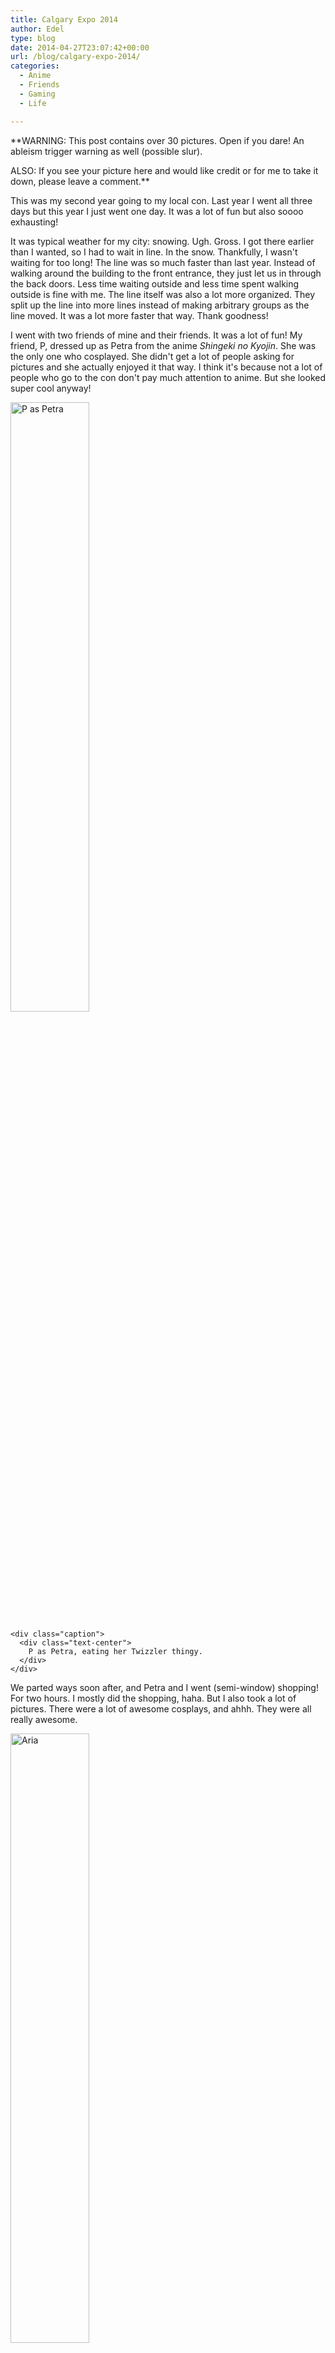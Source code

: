 ```yaml
---
title: Calgary Expo 2014
author: Edel
type: blog
date: 2014-04-27T23:07:42+00:00
url: /blog/calgary-expo-2014/
categories:
  - Anime
  - Friends
  - Gaming
  - Life

---
```

**WARNING: This post contains over 30 pictures. Open if you dare! An ableism trigger warning as well (possible slur).
  
ALSO: If you see your picture here and would like credit or for me to take it down, please leave a comment.**

This was my second year going to my local con. Last year I went all three days but this year I just went one day. It was a lot of fun but also soooo exhausting!

It was typical weather for my city: snowing. Ugh. Gross. I got there earlier than I wanted, so I had to wait in line. In the snow. Thankfully, I wasn't waiting for too long! The line was so much faster than last year. Instead of walking around the building to the front entrance, they just let us in through the back doors. Less time waiting outside and less time spent walking outside is fine with me. The line itself was also a lot more organized. They split up the line into more lines instead of making arbitrary groups as the line moved. It was a lot more faster that way. Thank goodness!

<!--more Read the rest of my con shenanigans!-->

I went with two friends of mine and their friends. It was a lot of fun! My friend, P, dressed up as Petra from the anime _Shingeki no Kyojin_. She was the only one who cosplayed. She didn't get a lot of people asking for pictures and she actually enjoyed it that way. I think it's because not a lot of people who go to the con don't pay much attention to anime. But she looked super cool anyway!

<div class="center-block">
  <div class="media">
    <img class="img-responsive" width="50%" height="50%" alt="P as Petra" src="http://37.media.tumblr.com/80b38968fd0d7825048f960c4a26932d/tumblr_n4o5s4Xgdo1qdz5ypo9_1280.jpg" /></p> 
    
    <div class="caption">
      <div class="text-center">
        P as Petra, eating her Twizzler thingy.
      </div>
    </div>
  </div>
</div>

We parted ways soon after, and Petra and I went (semi-window) shopping! For two hours. I mostly did the shopping, haha. But I also took a lot of pictures. There were a lot of awesome cosplays, and ahhh. They were all really awesome.

<div class="center-block">
  <div class="media">
    <img class="img-responsive" width="50%" height="50%" alt="Aria" src="http://24.media.tumblr.com/6bbba3793f2f509b0b9a06d4e0a47ec1/tumblr_n4o5s4Xgdo1qdz5ypo3_1280.jpg" /></p> 
    
    <div class="caption">
      <div class="text-center">
        Aria from the video game series Mass Effect. Her cosplay was so badass. I loved it. Her pose was just perfect.
      </div>
    </div>
  </div>
</div>

<div class="center-block">
  <div class="media">
    <img class="img-responsive" width="50%" height="50%" alt="Commander Shepard(s)" src="http://24.media.tumblr.com/f40baf65407e744e0895ee429021c460/tumblr_n4o5s4Xgdo1qdz5ypo2_1280.jpg" /></p> 
    
    <div class="caption">
      <div class="text-center">
        A male paragon and female renegade Commander Shepard cosplay from Mass Effect. I absolutely love this! Although, I have to say that the Shep close to my heart is female paragon Shep.
      </div>
    </div>
  </div>
</div>

<div class="center-block">
  <div class="media">
    <img class="img-responsive" width="50%" height="50%" alt="Commander Shepard (again)" src="https://31.media.tumblr.com/7097fa710e18f6e6dbb78070d61e867c/tumblr_n4plvdvwnf1qdz5ypo9_1280.jpg" /></p> 
    
    <div class="caption">
      <div class="text-center">
        Another Commander Shepard cosplayer. I had to chase down this guy and I called after him saying, "Exuse me, Commander Shepard!" and I felt a little bit like Emily Wong (a journalist in the game). It was surreal. Also it took forever for me to focus the camera and I giggled out of awkwardness (I should have explained myself, I hope he didn't think I was laughing at him...). That poor guy had to stand there for like a minute. Whoops.
      </div>
    </div>
  </div>
</div>

<div class="center-block">
  <div class="media">
    <img class="img-responsive" width="50%" height="50%" alt="Levi" src="http://37.media.tumblr.com/39e5c3a46b372d14a7dfabd2e22a456b/tumblr_n4o5s4Xgdo1qdz5ypo6_1280.jpg" /></p> 
    
    <div class="caption">
      <div class="text-center">
        Levi from Shingeki no Kyojin. This is <a href="http://mindxcrash.tumblr.com">Ven</a>, a popular cosplayer and artist, especially on Tumblr. P told me a lot about him before but she totally did not want to say anything to him at all, and she actually knows about him. He was totally cool and all my pictures of him turned out blurry. It looked in focus to me in the window thingy, I'm sorry.
      </div>
    </div>
  </div>
</div>

<div class="center-block">
  <div class="media">
    <img class="img-responsive" width="50%" height="50%" alt="Levi" src="http://31.media.tumblr.com/9fa04ecca8b93e7988819b7261a5fcaa/tumblr_n4plvdvwnf1qdz5ypo10_1280.jpg" /></p> 
    
    <div class="caption">
      <div class="text-center">
        Another Levi. This time, cleaning Levi! Man, the makeup was SPOT ON. Absolutely loved it!
      </div>
    </div>
  </div>
</div>

<div class="center-block">
  <div class="media">
    <img class="img-responsive" width="50%" height="50%" alt="MCR" src="http://24.media.tumblr.com/486a9ce42ef49555183f309d5a9d5544/tumblr_n4o5s4Xgdo1qdz5ypo1_1280.jpg" /></p> 
    
    <div class="caption">
      <div class="text-center">
        Gerard and Mikey Way from My Chemical Romance. Omg. I saw the Gerard cosplayer while at the food trucks but he had food in his hands and I didn't want to bother asking him for a picture. But then I found him and he was with a Mikey. Oh. My. Goodness. My junior high self is so happy. I love how they cosplayed MCR!
      </div>
    </div>
  </div>
</div>

<div class="center-block">
  <div class="media">
    <img class="img-responsive" width="50%" height="50%" alt="Mako" src="http://37.media.tumblr.com/386dbae11355d28528e316b72b9a0002/tumblr_n4o5s4Xgdo1qdz5ypo7_1280.jpg" /></p> 
    
    <div class="caption">
      <div class="text-center">
        Mako from the anime Kill La Kill. The cosplayer was <a href="http://disneykin.tumblr.com">Alexa</a>. My friend, M, was doing a wacky pose with them. I absolutely loved their cosplay. Fight club president!
      </div>
    </div>
  </div>
</div>

<div class="center-block">
  <div class="media">
    <img class="img-responsive" width="50%" height="50%" alt="Mako (again)" src="https://24.media.tumblr.com/4b520d6403416ec29888971f8685d5d1/tumblr_n4plvdvwnf1qdz5ypo6_1280.jpg" /></p> 
    
    <div class="caption">
      <div class="text-center">
        A solo picture with Mako. They are SOOOO cute.
      </div>
    </div>
  </div>
</div>

<div class="center-block">
  <div class="media">
    <img class="img-responsive" width="50%" height="50%" alt="Kanaya" src="http://37.media.tumblr.com/0ee687695bb7faf1c64ae51614e3f4ca/tumblr_n4o5s4Xgdo1qdz5ypo4_1280.jpg" /></p> 
    
    <div class="caption">
      <div class="text-center">
        Kanaya from the webcomic series Homestuck. She was so cute!
      </div>
    </div>
  </div>
</div>

<div class="center-block">
  <div class="media">
    <img class="img-responsive" width="50%" height="50%" alt="Homestucks" src="http://37.media.tumblr.com/ca27c56ed81203b56899fdf58cc9d594/tumblr_n4o5s4Xgdo1qdz5ypo10_1280.jpg" /></p> 
    
    <div class="caption">
      <div class="text-center">
        A very large group of Homestucks that I found. They were all really cute. I didn't bother getting a 100% proper picture because there were just so many of them!
      </div>
    </div>
  </div>
</div>

<div class="center-block">
  <div class="media">
    <img class="img-responsive" width="50%" height="50%" alt="Sailor Neptune, Yoruichi, and Sailor Uranus" src="http://24.media.tumblr.com/436b196daa2b17f4a06775745f21ed27/tumblr_n4plvdvwnf1qdz5ypo7_1280.jpg" /></p> 
    
    <div class="caption">
      <div class="text-center">
        Sailor Neptune, Yoruichi (from Bleach), and Sailor Uranus. I definitely sneaked this photo in. Sailor Neptune and Sailor Uranus are definitely in my top three for favourite ships, EVER. And Yoruichi is like my favourite character in Bleach (no, it's not because her outfit is orange and because she's a cat... Or is it?).
      </div>
    </div>
  </div>
</div>

<div class="center-block">
  <div class="media">
    <img class="img-responsive" width="50%" height="50%" alt="Yang from RWBY" src="http://37.media.tumblr.com/571d007861405c14e4fb2da0408421f2/tumblr_n4plvdvwnf1qdz5ypo5_1280.jpg" /></p> 
    
    <div class="caption">
      <div class="text-center">
        A really cute Yang cosplayer from the web animated series RWBY. She was really sweet and I felt really bad because she was alone and carrying a lot of stuff.
      </div>
    </div>
  </div>
</div>

<div class="center-block">
  <div class="media">
    <img class="img-responsive" width="50%" height="50%" alt="Blake" src="http://37.media.tumblr.com/c681c19109effc4fe16d5c85a4be4e92/tumblr_n4pngfd95I1qdz5ypo6_r1_1280.jpg" /></p> 
    
    <div class="caption">
      <div class="text-center">
        Blake from RWBY. This girl is so tall! I approached her and she didn't notice me at first, when I said "Excuse me." And when she heard me the second time she was a bit startled and was like "Oh!" She was sooo cute.
      </div>
    </div>
  </div>
</div>

<div class="center-block">
  <div class="media">
    <img class="img-responsive" width="50%" height="50%" alt="Matt" src="http://37.media.tumblr.com/e1b4f3e99f27455335f8cab7cdacf633/tumblr_n4pngfd95I1qdz5ypo5_1280.jpg" /></p> 
    
    <div class="caption">
      <div class="text-center">
        Matt from the anime Digimon. Matt was like my #1 childhood crush when I was a little girl. This guy did it pretty well. He has the digivice and everything! The wig was a bit off but dude, no one can do Matt's hair like Matt.
      </div>
    </div>
  </div>
</div>

<div class="center-block">
  <div class="media">
    <img class="img-responsive" width="50%" height="50%" alt="Jessica Rabbit" src="http://31.media.tumblr.com/951bb202473dc97b5e7b7a61ef572f6b/tumblr_n4pngfd95I1qdz5ypo3_1280.jpg" /></p> 
    
    <div class="caption">
      <div class="text-center">
        Jessica Rabbit. What a classic. This girl was so sweet and so gorgeous. Aweh, I get all mushy inside just thinking about her reaction to me calling her gorgeous.
      </div>
    </div>
  </div>
</div>

<div class="center-block">
  <div class="media">
    <img class="img-responsive" width="50%" height="50%" alt="Halo" src="http://31.media.tumblr.com/2ca309991a2683852a956ebc470dc176/tumblr_n4pngfd95I1qdz5ypo4_1280.jpg" /></p> 
    
    <div class="caption">
      <div class="text-center">
        Halo dudes from Halo. I don't play this game (PlayStation all the way), but I love any cosplay with armor. I also love this picture because the dude on the left is looking forward and it's like the dude on the right is just like "Bro, what are you looking at?"
      </div>
    </div>
  </div>
</div>

<div class="center-block">
  <div class="media">
    <img class="img-responsive" width="50%" height="50%" alt="Borderlands" src="http://24.media.tumblr.com/3d559b1fd2a882d11a648363df7c3eee/tumblr_n4plvdvwnf1qdz5ypo4_1280.jpg" /></p> 
    
    <div class="caption">
      <div class="text-center">
        A Pyscho enemy character from Borderlands. This guy was cool. His eyes were glowing and everything. I think I saw him last year too, and maybe at Otafest at well. But dang, that detail. He looks like he basically stepped out of the game!
      </div>
    </div>
  </div>
</div>

In the middle of the day, a friend and I went to get a photo op with the lovely Jessica Nigri, a cosplayer and Internet celebrity. She also does a voice in the RWBY animated series. She was super cute and super pretty! We got to get her to sign our photo with her, and her agent didn't let us pay for it. What an awesome dude. He was as upbeat and cool as she was! Probably one of the highlights of my day.

Also, in the picture, you can see that I'm all buddy buddy with Nigri but my friend is really far away from her. It's now a running joke that he and her are... Close. Haha.

After that, we wandered and shopped a little bit more. We ended the day with attempting to get into a panel but it was really packed so we didn't get in. Which was okay with me because I was about ready to pass out! And so we parted ways and went home.

Onto the merchandise... I spent exactly $100 dollars, including food and not including transit and coat check. My brother asked me to buy something Rooster Teeth (not happening as they are the only ones who sell their stuff and they're based in Texas so... Yeah...) or League of Legends. The only LoL thing I found was really basic messenger bags and they were like $40. Sorry brother, you aren't getting that... But I did end up buying him a Grunt POP! figure. My brother looooves the Krogans from Mass Effect and the Grunt figure was so adorable that I knew he'd love it! When we opened up the box, my brother immediately when "Aweeh, he's so cute." The figures are so tiny, he fit in my freakishly small hand! So. Cute. I really wanted to find a Garrus figure but was unable to do so. I think they're really popular because the Garrus figure is even cuter than the Grunt one, and because Garrus is like THE most loved character in Mass Effect.

I also bought some Homestuck merchandise. I debated getting a Scalemate plushie, but opted for the art instead. The calendar has been on my wish list ever since it came out. While I wasn't particularly found of the tarot cards, it was such a deal to get them. I don't regret it at all. I have a love for "predicting" things (I don't take it too seriously though) and with the gorgeous art and the cards, I think I'll have a lot of fun with them. I also kinda feel like Cardcaptor Sakura. I need to buy those (Clow Cards) next...

<div class="center-block">
  <div class="media">
    <img class="img-responsive" width="50%" height="50%" alt="Merch" src="http://24.media.tumblr.com/e78e500691be08a1bdeaa3bee2eea3b2/tumblr_n4o5s4Xgdo1qdz5ypo5_1280.png" /></p> 
    
    <div class="caption">
      <div class="text-center">
        From left to right: Snow White POP! Figure, Grunt (Mass Effect) POP! Figure, Commander Shepard (Mass Effect) POP! Figure, Ratonhnhaké:ton (Assassin's Creed 3) action figure, Homestuck 2014 Calendar, Homestuck Tarot Cards, signed print of our photo with Jessica Nigri.
      </div>
    </div>
  </div>
</div>

Lastly, there were a lot of cosplays that I wasn't able to take pictures of or didn't see. A moment of silence for these amazing cosplays: Sakura from Cardcaptor Sakura, Satsuki and Ryuko from Kill La Kill, my friend cosplaying Blake from RWBY, Ruby and Weiss from RWBY, dude wearing a "People Like Grapes" shirt, girl wearing a "Free Edgar 2014" sign, Kaworu and Shinji from Evangelion, countless Connors and Ezios and Edwards from Assassin's Creed, and Trickster Jane from Homestuck. I'm sure there are more but I just can't think of them at the moment. I also wanted to meet Westy from the Mikecast but it's pretty much impossible to randomly bump into a specific person who is not cosplaying.

I saw cool people and I bought cool things. Overall, it was a pretty rad day.


